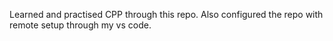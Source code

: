 Learned and practised CPP through this repo.
Also configured the repo with remote setup through my vs code.
